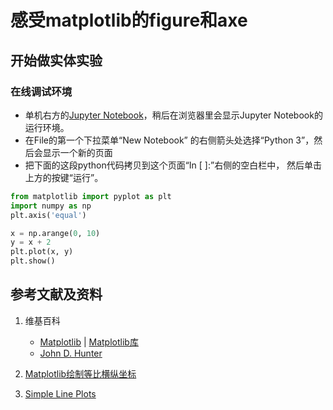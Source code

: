 # 感受matplotlib的figure和axe

## 开始做实体实验

### 在线调试环境

- 单机右方的[Jupyter Notebook](https://mybinder.org/v2/gh/ipython/ipython-in-depth/master?filepath=binder/Index.ipynb)，稍后在浏览器里会显示Jupyter Notebook的运行环境。
- 在File的第一个下拉菜单“New Notebook” 的右侧箭头处选择“Python 3”，然后会显示一个新的页面
- 把下面的这段python代码拷贝到这个页面“In [ ]:”右侧的空白栏中， 然后单击上方的按键“运行”。

```python
from matplotlib import pyplot as plt
import numpy as np
plt.axis('equal')

x = np.arange(0, 10)
y = x + 2
plt.plot(x, y)
plt.show()
```

## 参考文献及资料

1. 维基百科
	- [Matplotlib](https://en.wikipedia.org/wiki/Matplotlib) | [Matplotlib库](https://en.wikipedia.org/wiki/Matplotlib)
	- [John D. Hunter](https://en.wikipedia.org/wiki/John_D._Hunter#Matplotlib)

2. [Matplotlib绘制等比横纵坐标](https://www.freesion.com/article/7043673244/) 

3. [Simple Line Plots](https://jakevdp.github.io/PythonDataScienceHandbook/04.01-simple-line-plots.html) 
